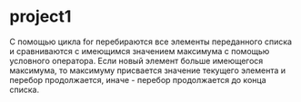 # project1
С помощью цикла for перебираются все элементы переданного списка и сравниваются с имеющимся значением максимума с помощью условного оператора. Если новый элемент больше имеющегося максимума, то максимуму присвается значение текущего элемента и перебор продолжается, иначе - перебор продолжается до конца списка.
